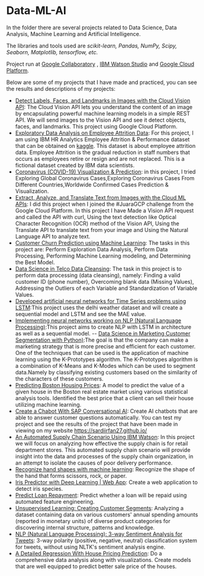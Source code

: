 # Data-ML-AI
In the folder there are several projects related to Data Science, Data Analysis, Machine Learning and Artificial Intelligence.

The libraries and tools used are _scikit-learn, Pandas, NumPy, Scipy, Seaborn, Matplotlib, tensorflow, etc._ 

Project run at [Google Collaboratory](https://colab.research.google.com/) , [IBM Watson Studio](https://dataplatform.cloud.ibm.com/) and [Google Cloud Platform](https://cloud.google.com/gcp).

Below are some of my projects that I have made and practiced, you can see the results and descriptions of my projects:

- [Detect Labels, Faces, and Landmarks in Images with the Cloud Vision API](https://github.com/Sardiirfan27/Data-ML-AI/tree/main/Google%20Cloud%20Platform%20Project/Detect%20Labels%2C%20Faces%2C%20and%20Landmarks%20in%20Images%20with%20the%20Cloud%20Vision%20API): The Cloud Vision API lets you understand the content of an image by encapsulating powerful machine learning models in a simple REST API. We will send images to the Vision API and see it detect objects, faces, and landmarks. This project using Google Cloud Platform.
- [Exploratory Data Analysis on Employee Attrition Data](https://github.com/Sardiirfan27/Data-ML-AI/blob/main/Data/Project%202/EDA_for_ML.ipynb): For this project, I am using IBM HR Analytics Employee Attrition & Performance dataset that can be obtained on [kaggle](https://www.kaggle.com/pavansubhasht/ibm-hr-analytics-attrition-dataset). This dataset is about employee attrition data. Employee Attrition is the gradual reduction in staff numbers that occurs as employees retire or resign and are not replaced. This is a fictional dataset created by IBM data scientists.
- [Coronavirus (COVID-19) Visualization & Prediction](https://www.kaggle.com/sardiirfansyah/covid-19-visualization-prediction ): in this project, I tried Exploring Global Coronavirus Cases,Exploring Coronavirus Cases From Different Countries,Worldwide Confirmed Cases Prediction & Visualization.
- [Extract, Analyze, and Translate Text from Images with the Cloud ML APIs](https://www.qwiklabs.com/focuses/1836?parent=catalog): I did this project when I joined the #JuaraGCP challenge from the Google Cloud Platform. In this project I have Made a Vision API request and called the API with curl, Using the text detection like Optical Character Recognition (OCR) method of the Vision API, Using the Translate API to translate text from your image and Using the Natural Language API to analyze text.
- [Customer Churn Prediction using Machine Learning](https://github.com/Sardiirfan27/Data-ML-AI/tree/main/Data/Customer%20Churn%20Prediction%20using%20Machine%20Learning): The tasks in this project are: Perform Exploration Data Analysis, Perform Data Processing, Performing Machine Learning modeling, and Determining the Best Model.
- [Data Science in Telco Data Cleansing](https://github.com/Sardiirfan27/Data-ML-AI/tree/main/Data/Data%20Science%20in%20Telco%20Data%20Cleansing ): The task in this project is to perform data processing (data cleansing), namely: Finding a valid customer ID (phone number), Overcoming blank data (Missing Values), Addressing the Outliers of each Variable and Standardization of Variable Values.
- [Developed artificial neural networks for Time Series problems using LSTM](https://github.com/Sardiirfan27/time_series/blob/main/time_series_LSTM.ipynb):This project uses the delhi weather dataset and will create a sequential model and LSTM and see the MAE value.
- [Implementing neural networks working on NLP (Natural Language Processing)](https://github.com/Sardiirfan27/NLP-Dicoding):This project aims to create NLP with LSTM in architecture as well as a sequential model.
-- [Data Science in Marketing Customer Segmentation with Python)](https://github.com/Sardiirfan27/Data-Science-Machine-Learning/blob/main/Project%20%26%20Implementation/Data_Science_in_Marketing_Customer_Segmentation_with_Python.ipynb):The goal is that the company can make a marketing strategy that is more precise and efficient for each customer. One of the techniques that can be used is the application of machine learning using the K-Prototypes algorithm. The K-Prototypes algorithm is a combination of K-Means and K-Modes which can be used to segment data.Namely by classifying existing customers based on the similarity of the characters of these customers.
- [Predicting Boston Housing Prices](https://github.com/Sardiirfan27/Data-ML-AI/blob/main/boston_housing): A model to predict the value of a given house in the Boston real estate market using various statistical analysis tools. Identified the best price that a client can sell their house utilizing machine learning.
- [Create a Chabot With SAP Conversational AI](https://developers.sap.com/mission.cai-get-started.html): Create AI chatbots that are able to answer customer questions automatically. You can test my project and see the results of the project that have been made in viewing on my website https://sardiirfan27.github.io/
- [An Automated Supply Chain Scenario Using IBM Watson](https://github.com/Sardiirfan27/Data-ML-AI/tree/main/IBM%20Watson%20Projects(Data%20Science%2C%20AI%2C%20ML)/An%20Automated%20Supply%20Chain%20Scenario): In this project we will focus on analyzing how effective the supply chain is for retail department stores. This automated supply chain scenario will provide insight into the data and processes of the supply chain organization, in an attempt to isolate the causes of poor delivery performance.
- [Recognize hand shapes with machine learning](https://github.com/Sardiirfan27/Data-ML-AI/tree/main/ML): Recognize the shape of the hand that forms scissors, rock, or paper.
- [Iris Predictor with Deep Learning | Web App](https://github.com/Sardiirfan27/Data-ML-AI/tree/main/Iris-Species-Predictor-ML-Web-App): Create a web application to detect iris species.
- [Predict Loan Repayment](https://github.com/Sardiirfan27/Data-ML-AI/tree/main/predict-loan-repayment-master): Predict whether a loan will be repaid using automated feature engineering.
- [Unsupervised Learning: Creating Customer Segments](https://github.com/Sardiirfan27/Data-ML-AI/tree/main/Analyzing_Customer_Spending_Data): Analyzing a dataset containing data on various customers' annual spending amounts (reported in monetary units) of diverse product categories for discovering internal structure, patterns and knowledge.
- [NLP (Natural Language Processing): 3-way Sentiment Analysis for Tweets](https://github.com/Sardiirfan27/Data-ML-AI/blob/main/3Way%20Sentiment%20Analysis%20for%20Tweets.ipynb): 3-way polarity (positive, negative, neutral) classification system for tweets, without using NLTK's sentiment analysis engine.
- [A Detailed Regression With House Pricing Prediction](https://github.com/Sardiirfan27/Data-ML-AI/tree/main/Data/Project%201): Do a comprehensive data analysis along with visualizations. Create models that are well equipped to predict better sale price of the houses.

